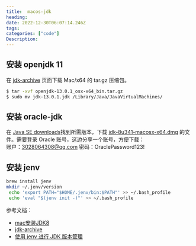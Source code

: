 ```yaml
---
title:  macos-jdk
heading:  
date: 2022-12-30T06:07:14.246Z
tags: 
categories: ["code"]
Description:  
---
```


## 安装 openjdk 11
在 [jdk-archive](https://jdk.java.net/archive/) 页面下载 Mac/x64	的 tar.gz 压缩包。
```bash
$ tar -xvf openjdk-13.0.1_osx-x64_bin.tar.gz
$ sudo mv jdk-13.0.1.jdk /Library/Java/JavaVirtualMachines/

```


## 安装 oracle-jdk
在 [Java SE downloads](https://www.oracle.com/java/technologies/downloads/archive/)找到所需版本，下载 [jdk-8u341-macosx-x64.dmg](https://www.oracle.com/java/technologies/javase/javase8u211-later-archive-downloads.html) 的文件。需要登录 Oracle 账号，这边分享一个账号，方便下载：  
账户：3028064308@qq.com
密码：OraclePassword123!



## 安装 jenv
```bash
brew install jenv
mkdir ~/.jenv/version
 echo 'export PATH="$HOME/.jenv/bin:$PATH"' >> ~/.bash_profile
 echo 'eval "$(jenv init -)"' >> ~/.bash_profile
```



参考文档：
- [mac安装JDK8](https://www.jianshu.com/p/26db5674d1f9)
- [jdk-archive](https://www.oracle.com/java/technologies/downloads/archive/)
- [使用 jenv 进行 JDK 版本管理](https://juejin.cn/post/7107836705771618334)